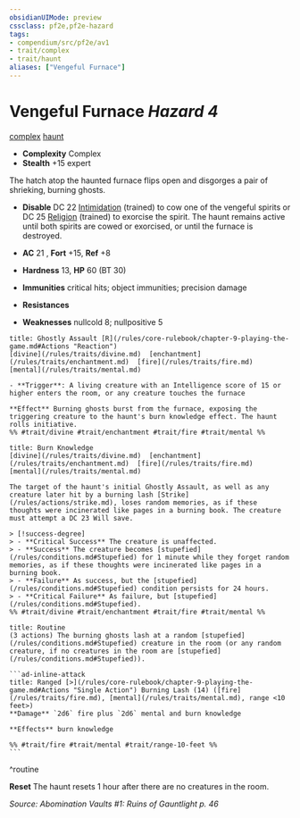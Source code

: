 ```yaml
---
obsidianUIMode: preview
cssclass: pf2e,pf2e-hazard
tags:
- compendium/src/pf2e/av1
- trait/complex
- trait/haunt
aliases: ["Vengeful Furnace"]
---
```

# Vengeful Furnace *Hazard 4*  
[complex](/rules/traits/complex.md)  [haunt](/rules/traits/haunt.md)  

- **Complexity** Complex
- **Stealth** +15 expert  

The hatch atop the haunted furnace flips open and disgorges a pair of shrieking, burning ghosts.

- **Disable** DC 22 [Intimidation](/compendium/skills.md#Intimidation) (trained) to cow one of the vengeful spirits or DC 25 [Religion](/compendium/skills.md#Religion) (trained) to exorcise the spirit. The haunt remains active until both spirits are cowed or exorcised, or until the furnace is destroyed.  

- **AC** 21 , **Fort** +15, **Ref** +8
- **Hardness** 13, **HP** 60 (BT 30)
- **Immunities** critical hits; object immunities; precision damage
- **Resistances** 
- **Weaknesses** nullcold 8; nullpositive 5
     
```ad-embed-ability
title: Ghostly Assault [R](/rules/core-rulebook/chapter-9-playing-the-game.md#Actions "Reaction")
[divine](/rules/traits/divine.md)  [enchantment](/rules/traits/enchantment.md)  [fire](/rules/traits/fire.md)  [mental](/rules/traits/mental.md)  

- **Trigger**: A living creature with an Intelligence score of 15 or higher enters the room, or any creature touches the furnace

**Effect** Burning ghosts burst from the furnace, exposing the triggering creature to the haunt's burn knowledge effect. The haunt rolls initiative.  
%% #trait/divine #trait/enchantment #trait/fire #trait/mental %%
```
```ad-embed-ability
title: Burn Knowledge
[divine](/rules/traits/divine.md)  [enchantment](/rules/traits/enchantment.md)  [fire](/rules/traits/fire.md)  [mental](/rules/traits/mental.md)  

The target of the haunt's initial Ghostly Assault, as well as any creature later hit by a burning lash [Strike](/rules/actions/strike.md), loses random memories, as if these thoughts were incinerated like pages in a burning book. The creature must attempt a DC 23 Will save.

> [!success-degree] 
> - **Critical Success** The creature is unaffected.
> - **Success** The creature becomes [stupefied](/rules/conditions.md#Stupefied) for 1 minute while they forget random memories, as if these thoughts were incinerated like pages in a burning book.
> - **Failure** As success, but the [stupefied](/rules/conditions.md#Stupefied) condition persists for 24 hours.
> - **Critical Failure** As failure, but [stupefied](/rules/conditions.md#Stupefied).  
%% #trait/divine #trait/enchantment #trait/fire #trait/mental %%
```

````ad-pf2-summary
title: Routine
(3 actions) The burning ghosts lash at a random [stupefied](/rules/conditions.md#Stupefied) creature in the room (or any random creature, if no creatures in the room are [stupefied](/rules/conditions.md#Stupefied)).

```ad-inline-attack
title: Ranged [>](/rules/core-rulebook/chapter-9-playing-the-game.md#Actions "Single Action") Burning Lash (14) ([fire](/rules/traits/fire.md), [mental](/rules/traits/mental.md), range <10 feet>)
**Damage** `2d6` fire plus `2d6` mental and burn knowledge 
 
**Effects** burn knowledge

%% #trait/fire #trait/mental #trait/range-10-feet %%
```
````
^routine

**Reset** The haunt resets 1 hour after there are no creatures in the room.  

*Source: Abomination Vaults #1: Ruins of Gauntlight p. 46*
